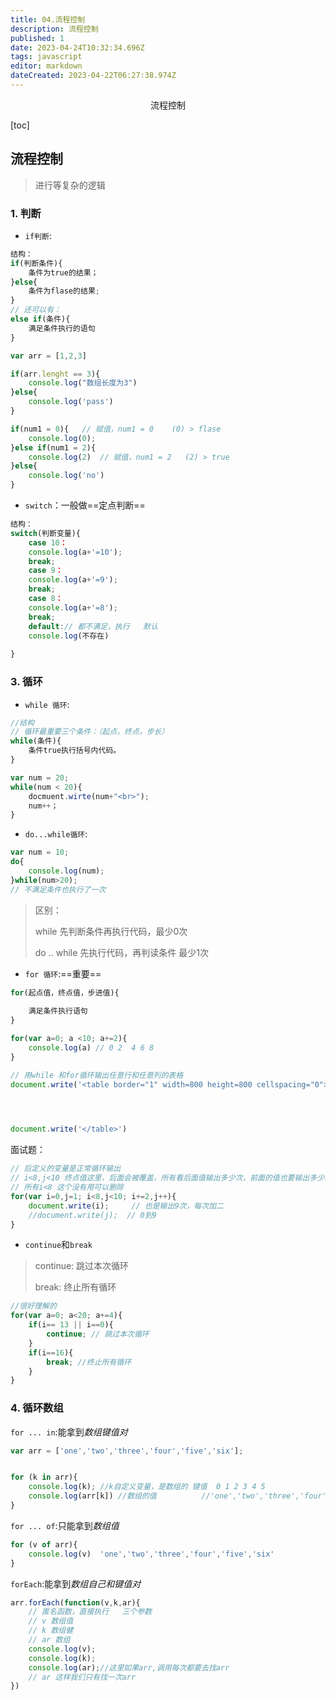```yaml
---
title: 04.流程控制
description: 流程控制
published: 1
date: 2023-04-24T10:32:34.696Z
tags: javascript
editor: markdown
dateCreated: 2023-04-22T06:27:38.974Z
---
```


<center>流程控制</center>

[toc]



## 流程控制

> 进行等复杂的逻辑

### 1. 判断

* `if判断`:

```js
结构：
if(判断条件){
    条件为true的结果；
}else{
    条件为flase的结果;
}
// 还可以有：
else if(条件){
 	满足条件执行的语句   
}
```

```js
var arr = [1,2,3]

if(arr.lenght == 3){
    console.log("数组长度为3")
}else{
    console.log('pass')
}

if(num1 = 0){   // 赋值，num1 = 0    (0) > flase
    console.log(0);
}else if(num1 = 2){	
    console.log(2)	// 赋值，num1 = 2   (2) > true
}else{
    console.log('no')
}
```



* `switch`：一般做==定点判断==

```js
结构：
switch(判断变量){
	case 10：
    console.log(a+'=10');
    break;
	case 9：
    console.log(a+'=9');
    break;
    case 8：
    console.log(a+'=8');
    break;
    default:// 都不满足，执行   默认
    console.log(不存在)
       
}
```



### 3. 循环

* `while 循环`:

```js
//结构
// 循环最重要三个条件：（起点，终点，步长）
while(条件){
    条件true执行括号内代码。
}
```

```js
var num = 20;
while(num < 20){
    docmuent.wirte(num+"<br>");
    num++；
}
```



* `do...while循环`:

```js
var num = 10;
do{
    console.log(num);
}while(num>20);
// 不满足条件也执行了一次
```

> 区别：
>
> while    先判断条件再执行代码，最少0次
>
> do .. while   先执行代码，再判读条件   最少1次



* `for 循环`:==重要==

```js
for(起点值，终点值，步进值){
    
    满足条件执行语句	   
}
```

```js
for(var a=0; a <10; a+=2){
    console.log(a) // 0 2  4 6 8
}
```

```js
// 用while 和for循环输出任意行和任意列的表格
document.write('<table border="1" width=800 height=800 cellspacing="0">')
        



document.write('</table>')
```

面试题：

```js
// 后定义的变量是正常循环输出
// i<8,j<10 终点值这里，后面会被覆盖，所有看后面值输出多少次，前面的值也要输出多少次       
// 所有i<8 这个没有用可以删除
for(var i=0,j=1; i<8,j<10; i+=2,j++){
    document.write(i); 	   // 也是输出9次，每次加二
    //document.write(j);  // 0到9
}
```



* `continue`和`break`

> continue:    跳过本次循环
>
> break:       终止所有循环

```js
//很好理解的
for(var a=0; a<20; a+=4){
    if(i== 13 || i==0){
        continue; // 跳过本次循环
    }
    if(i==16){
        break; //终止所有循环
    }
}
```



### 4. 循环数组

`for ... in`:能拿到*数组键值对*

```js
var arr = ['one','two','three','four','five','six'];


for (k in arr){
    console.log(k); //k自定义变量，是数组的 键值  0 1 2 3 4 5 
    console.log(arr[k]) //数组的值   		//'one','two','three','four','five','six'
}
```

`for ... of`:只能拿到*数组值*

```js
for (v of arr){
    console.log(v)  'one','two','three','four','five','six'
}
```

`forEach`:能拿到*数组自己和键值对*

```js
arr.forEach(function(v,k,ar){
    // 匿名函数，直接执行   三个参数
    // v 数组值
    // k 数组健
    // ar 数组
    console.log(v);
    console.log(k);
    console.log(ar);//这里如果arr,调用每次都要去找arr
    // ar 这样我们只有找一次arr 
})
```

 
